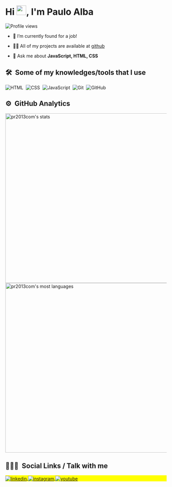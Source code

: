 
<h1 align="left">Hi <img src="https://raw.githubusercontent.com/kaueMarques/kaueMarques/master/hi.gif" width="30px">, I'm Paulo Alba</h1>
<p align="left"> <img src="https://komarev.com/ghpvc/?username=pr2013com&color=yellow" alt="Profile views" /> </p>


<!-- <img align="right" height="590em" src="https://raw.githubusercontent.com/gist/pr2013com/b0cf63ae67481e3bc74506d1aa4547fa/raw/53c2e4955da32db64001099607121c809be381f0/githubcard.svg"/>
<h1 align="left">Hi <img src="https://raw.githubusercontent.com/kaueMarques/kaueMarques/master/hi.gif" width="30px">, I'm Paulo Alba</h1>
<p align="left"> <img src="https://komarev.com/ghpvc/?username=pr2013com&color=yellow" alt="Profile views" /> </p>
-->

<!-- - 🔥 Web Developer & Instructor focused on helping people start programming -->

- 🔭 I’m currently found for a job!

- 👨‍💻 All of my projects are available at [github](https://github.com/pr2013com)

- 💬 Ask me about **JavaScript, HTML, CSS**

<!-- - ⚡ Fun fact **Oneye 😜** -->

## 🛠 &nbsp;Some of my knowledges/tools that I use

![HTML](https://img.shields.io/badge/-HTML-05122A?style=flat&logo=HTML5)&nbsp;
![CSS](https://img.shields.io/badge/-CSS-05122A?style=flat&logo=CSS3&logoColor=1572B6)&nbsp;
![JavaScript](https://img.shields.io/badge/-JavaScript-05122A?style=flat&logo=javascript)&nbsp;
![Git](https://img.shields.io/badge/-Git-05122A?style=flat&logo=git)&nbsp;
![GitHub](https://img.shields.io/badge/-GitHub-05122A?style=flat&logo=github)&nbsp;
<!-- 
![Node.js](https://img.shields.io/badge/-Node.js-05122A?style=flat&logo=node.js)&nbsp;
![React](https://img.shields.io/badge/-React-05122A?style=flat&logo=react)&nbsp;

![Markdown](https://img.shields.io/badge/-Markdown-05122A?style=flat&logo=markdown)&nbsp;
![Visual Studio Code](https://img.shields.io/badge/-Visual%20Studio%20Code-05122A?style=flat&logo=visual-studio-code&logoColor=007ACC)&nbsp;
![PostgreSQL](https://img.shields.io/badge/-PostgreSQL-05122A?style=flat&logo=postgresql)&nbsp;
![SQLite](https://img.shields.io/badge/-SQLite-05122A?style=flat&logo=sqlite)&nbsp;
-->

## ⚙️ &nbsp;GitHub Analytics

<p align="left">
<img width="530em" src="https://github-readme-stats.vercel.app/api?username=pr2013com&show_icons=true&theme=vision-friendly-dark" alt="pr2013com's stats"/>
<img width="530em" src="https://github-readme-stats.vercel.app/api/top-langs/?username=pr2013com&layout=compact&theme=vision-friendly-dark" alt="pr2013com's most languages"/>
</p>


## 👩🏻‍🦲 &nbsp;Social Links / Talk with me

<p align="left" style="background:yellow">

<a href="https://www.linkedin.com/in/paulo-alba-9b4347165/" target="_blank">
  <img align="center" src="https://img.shields.io/badge/-pauloalba-05122A?style=flat&logo=linkedin" alt="linkedin"/>
</a>
<a href="https://instagram.com/prolialba" target="_blank">
 <img align="center" src="https://img.shields.io/badge/-pauloalba-05122A?style=flat&logo=instagram" alt="instagram"/>
</a>
<a href="https://youtube.com/pauloalba" target="_blank">
 <img align="center" src="https://img.shields.io/badge/-pauloalba-05122A?style=flat&logo=youtube" alt="youtube"/>
</a>
</p>

